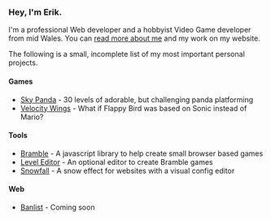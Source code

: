 ### Hey, I'm Erik.

I'm a professional Web developer and a hobbyist Video Game developer from mid Wales. You can [read more about me](http://erikwatson.me) and my work on my website. 

The following is a small, incomplete list of my most important personal projects.


#### Games 

  - [Sky Panda](https://bumblebirds.itch.io/sky-panda) - 30 levels of adorable, but challenging panda platforming
  - [Velocity Wings](https://bumblebirds.itch.io/velocity-wings) - What if Flappy Bird was based on Sonic instead of Mario? 


#### Tools 

  - [Bramble]() - A javascript library to help create small browser based games 
  - [Level Editor]() - An optional editor to create Bramble games 
  - [Snowfall]() - A snow effect for websites with a visual config editor 


#### Web

  - [Banlist]() - Coming soon 
